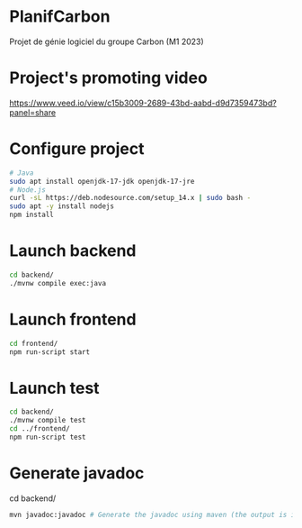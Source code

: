 # PlanifCarbon

Projet de génie logiciel du groupe Carbon (M1 2023)

# Project's promoting video 
https://www.veed.io/view/c15b3009-2689-43bd-aabd-d9d7359473bd?panel=share

# Configure project
```sh
# Java
sudo apt install openjdk-17-jdk openjdk-17-jre
# Node.js
curl -sL https://deb.nodesource.com/setup_14.x | sudo bash -
sudo apt -y install nodejs
npm install
```

# Launch backend
```sh
cd backend/
./mvnw compile exec:java
```

# Launch frontend
```sh
cd frontend/
npm run-script start
```

# Launch test
```sh
cd backend/
./mvnw compile test
cd ../frontend/
npm run-script test
```

# Generate javadoc
cd backend/
```sh
mvn javadoc:javadoc # Generate the javadoc using maven (the output is in target/site/apidocs).
```
